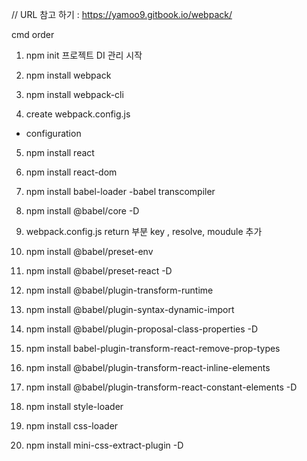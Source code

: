 // URL 참고 하기 : https://yamoo9.gitbook.io/webpack/

cmd order

1. npm init
프로젝트 DI 관리 시작

2. npm install webpack
3. npm install webpack-cli
4. create webpack.config.js
- configuration

5. npm install react
6. npm install react-dom

7. npm install babel-loader
-babel transcompiler
8. npm install @babel/core -D

9. webpack.config.js return 부분 key , resolve, moudule 추가

10. npm install @babel/preset-env 
11. npm install @babel/preset-react -D

12. npm install @babel/plugin-transform-runtime 
13. npm install @babel/plugin-syntax-dynamic-import
14. npm install @babel/plugin-proposal-class-properties -D

15. npm install babel-plugin-transform-react-remove-prop-types
16. npm install @babel/plugin-transform-react-inline-elements
17. npm install @babel/plugin-transform-react-constant-elements -D

18. npm install style-loader
19. npm install css-loader
20. npm install mini-css-extract-plugin -D